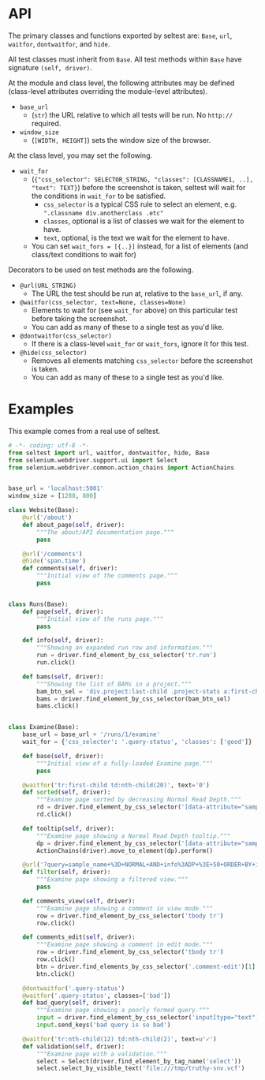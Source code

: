 # API

The primary classes and functions exported by seltest are: `Base`, `url`,
`waitfor`, `dontwaitfor`, and `hide`.

All test classes must inherit from `Base`. All test methods within `Base` have
signature `(self, driver)`.

At the module and class level, the following attributes may be defined
(class-level attributes overriding the module-level attributes).

* `base_url`
  - (`str`) the URL relative to which all tests will be run. No `http://` required.
* `window_size`
  - (`[WIDTH, HEIGHT]`) sets the window size of the browser.

At the class level, you may set the following.

* `wait_for`
  - (`{"css_selector": SELECTOR_STRING, "classes": [CLASSNAME1, ..], "text":
    TEXT}`) before the screenshot is taken, seltest will wait for the conditions
    in `wait_for` to be satisfied.
    - `css_selector` is a typical CSS rule to select an element, e.g. `".classname
      div.anotherclass .etc"`
    - `classes`, optional is a list of classes we wait for the element to have.
    - `text`, optional, is the text we wait for the element to have.
  - You can set `wait_fors = [{..}]` instead, for a list of elements (and
    class/text conditions to wait for)

Decorators to be used on test methods are the following.

* `@url(URL_STRING)`
  - The URL the test should be run at, relative to the `base_url`, if any.
* `@waitfor(css_selector, text=None, classes=None)`
  - Elements to wait for (see `wait_for` above) on this particular test before
    taking the screenshot.
  - You can add as many of these to a single test as you'd like.
* `@dontwaitfor(css_selector)`
  - If there is a class-level `wait_for` or `wait_fors`, ignore it for this test.
* `@hide(css_selector)`
  - Removes all elements matching `css_selector` before the screenshot is taken.
  - You can add as many of these to a single test as you'd like.


# Examples

This example comes from a real use of seltest.

```python
# -*- coding: utf-8 -*-
from seltest import url, waitfor, dontwaitfor, hide, Base
from selenium.webdriver.support.ui import Select
from selenium.webdriver.common.action_chains import ActionChains


base_url = 'localhost:5001'
window_size = [1280, 800]

class Website(Base):
    @url('/about')
    def about_page(self, driver):
        """The about/API documentation page."""
        pass

    @url('/comments')
    @hide('span.time')
    def comments(self, driver):
        """Initial view of the comments page."""
        pass


class Runs(Base):
    def page(self, driver):
        """Initial view of the runs page."""
        pass

    def info(self, driver):
        """Showing an expanded run row and information."""
        run = driver.find_element_by_css_selector('tr.run')
        run.click()

    def bams(self, driver):
        """Showing the list of BAMs in a project."""
        bam_btn_sel = 'div.project:last-child .project-stats a:first-child'
        bams = driver.find_element_by_css_selector(bam_btn_sel)
        bams.click()


class Examine(Base):
    base_url = base_url + '/runs/1/examine'
    wait_for = {'css_selector': '.query-status', 'classes': ['good']}

    def base(self, driver):
        """Initial view of a fully-loaded Examine page."""
        pass

    @waitfor('tr:first-child td:nth-child(20)', text='0')
    def sorted(self, driver):
        """Examine page sorted by decreasing Normal Read Depth."""
        rd = driver.find_element_by_css_selector('[data-attribute="sample:RD"] a')
        rd.click()

    def tooltip(self, driver):
        """Examine page showing a Normal Read Depth tooltip."""
        dp = driver.find_element_by_css_selector('[data-attribute="sample:RD"]')
        ActionChains(driver).move_to_element(dp).perform()

    @url('?query=sample_name+%3D+NORMAL+AND+info%3ADP+%3E+50+ORDER+BY+info%3ADP%2C+sample%3ARD+DESC')
    def filter(self, driver):
        """Examine page showing a filtered view."""
        pass

    def comments_view(self, driver):
        """Examine page showing a comment in view mode."""
        row = driver.find_element_by_css_selector('tbody tr')
        row.click()

    def comments_edit(self, driver):
        """Examine page showing a comment in edit mode."""
        row = driver.find_element_by_css_selector('tbody tr')
        row.click()
        btn = driver.find_elements_by_css_selector('.comment-edit')[1]
        btn.click()

    @dontwaitfor('.query-status')
    @waitfor('.query-status', classes=['bad'])
    def bad_query(self, driver):
        """Examine page showing a poorly formed query."""
        input = driver.find_element_by_css_selector('input[type="text"].tt-input')
        input.send_keys('bad query is so bad')

    @waitfor('tr:nth-child(12) td:nth-child(2)', text=u'✓')
    def validation(self, driver):
        """Examine page with a validation."""
        select = Select(driver.find_element_by_tag_name('select'))
        select.select_by_visible_text('file:///tmp/truthy-snv.vcf')
```
